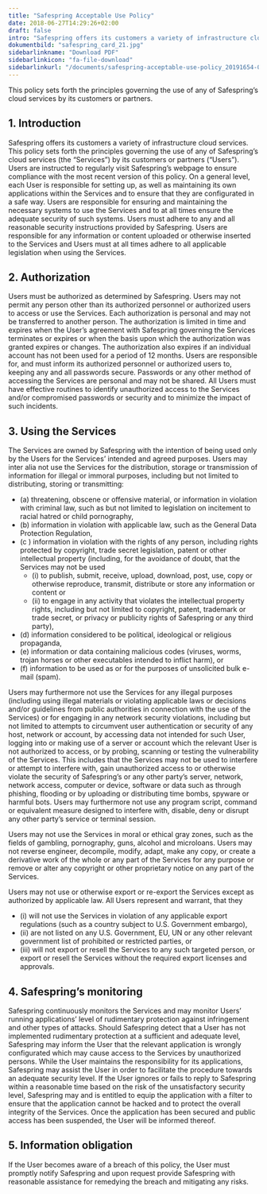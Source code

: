 ```yaml
---
title: "Safespring Acceptable Use Policy"
date: 2018-06-27T14:29:26+02:00
draft: false
intro: "Safespring offers its customers a variety of infrastructure cloud services. This policy sets forth the principles governing the use of any of Safespring’s cloud services by its customers or partners."
dokumentbild: "safespring_card_21.jpg"
sidebarlinkname: "Download PDF"
sidebarlinkicon: "fa-file-download"
sidebarlinkurl: "/documents/safespring-acceptable-use-policy_20191654-01.pdf"
---
```


<div class="ingress"><p>This policy sets forth the principles governing the use of any of Safespring’s cloud services by its customers or partners.</p></div>


## 1.	Introduction

Safespring offers its customers a variety of infrastructure cloud services. This policy sets forth the principles governing the use of any of Safespring’s cloud services (the “Services”) by its customers or partners (“Users”). Users are instructed to regularly visit Safespring’s webpage to ensure compliance with the most recent version of this policy. On a general level, each User is responsible for setting up, as well as maintaining its own applications within the Services and to ensure that they are configurated in a safe way. Users are responsible for ensuring and maintaining the necessary systems to use the Services and to at all times ensure the adequate security of such systems. Users must adhere to any and all reasonable security instructions provided by Safespring.
Users are responsible for any information or content uploaded or otherwise inserted to the Services and Users must at all times adhere to all applicable legislation when using the Services.

## 2.	Authorization

Users must be authorized as determined by Safespring. Users may not permit any person other than its authorized personnel or authorized users to access or use the Services. Each authorization is personal and may not be transferred to another person. The authorization is limited in time and expires when the User’s agreement with Safespring governing the Services terminates or expires or when the basis upon which the authorization was granted expires or changes. The authorization also expires if an individual account has not been used for a period of 12 months.
Users are responsible for, and must inform its authorized personnel or authorized users to, keeping any and all passwords secure. Passwords or any other method of accessing the Services are personal and may not be shared. All Users must have effective routines to identify unauthorized access to the Services and/or compromised passwords or security and to minimize the impact of such incidents.

## 3.	Using the Services

The Services are owned by Safespring with the intention of being used only by the Users for the Services’ intended and agreed purposes. Users may inter alia not use the Services for the distribution, storage or transmission of information for illegal or immoral purposes, including but not limited to distributing, storing or transmitting:

- (a)	threatening, obscene or offensive material, or information in violation with criminal law, such as but not limited to legislation on incitement to racial hatred or child pornography,
- (b)	information in violation with applicable law, such as the General Data Protection Regulation,
- (c )	information in violation with the rights of any person, including rights protected by copyright, trade secret legislation, patent or other intellectual property (including, for the avoidance of doubt, that the Services may not be used
    - (i) to publish, submit, receive, upload, download, post, use, copy or otherwise reproduce, transmit, distribute or store any information or content or
    - (ii) to engage in any activity that violates the intellectual property rights, including but not limited to copyright, patent, trademark or trade secret, or privacy or publicity rights of Safespring or any third party),
- (d)	information considered to be political, ideological or religious propaganda,
- (e)	information or data containing malicious codes (viruses, worms, trojan horses or other executables intended to inflict harm), or
- (f)	information to be used as or for the purposes of unsolicited bulk e-mail (spam).

Users may furthermore not use the Services for any illegal purposes (including using illegal materials or violating applicable laws or decisions and/or guidelines from public authorities in connection with the use of the Services) or for engaging in any network security violations, including but not limited to attempts to circumvent user authentication or security of any host, network or account, by accessing data not intended for such User, logging into or making use of a server or account which the relevant User is not authorized to access, or by probing, scanning or testing the vulnerability of the Services. This includes that the Services may not be used to interfere or attempt to interfere with, gain unauthorized access to or otherwise violate the security of Safespring’s or any other party’s server, network, network access, computer or device, software or data such as through phishing, flooding or by uploading or distributing time bombs, spyware or harmful bots. Users may furthermore not use any program script, command or equivalent measure designed to interfere with, disable, deny or disrupt any other party’s service or terminal session.

Users may not use the Services in moral or ethical gray zones, such as the fields of gambling, pornography, guns, alcohol and microloans.
Users may not reverse engineer, decompile, modify, adapt, make any copy, or create a derivative work of the whole or any part of the Services for any purpose or remove or alter any copyright or other proprietary notice on any part of the Services.

Users may not use or otherwise export or re-export the Services except as authorized by applicable law. All Users represent and warrant, that they

- (i) will not use the Services in violation of any applicable export regulations (such as a country subject to U.S. Government embargo),
- (ii) are not listed on any U.S. Government, EU, UN or any other relevant government list of prohibited or restricted parties, or
- (iii) will not export or resell the Services to any such targeted person, or export or resell the Services without the required export licenses and approvals.

## 4.	Safespring’s monitoring

Safespring continuously monitors the Services and may monitor Users’ running applications’ level of rudimentary protection against infringement and other types of attacks. Should Safespring detect that a User has not implemented rudimentary protection at a sufficient and adequate level, Safespring may inform the User that the relevant application is wrongly configurated which may cause access to the Services by unauthorized persons. While the User maintains the responsibility for its applications, Safespring may assist the User in order to facilitate the procedure towards an adequate security level. If the User ignores or fails to reply to Safespring within a reasonable time based on the risk of the unsatisfactory security level, Safespring may and is entitled to equip the application with a filter to ensure that the application cannot be hacked and to protect the overall integrity of the Services. Once the application has been secured and public access has been suspended, the User will be informed thereof.

## 5.	Information obligation
If the User becomes aware of a breach of this policy, the User must promptly notify Safespring and upon request provide Safespring with reasonable assistance for remedying the breach and mitigating any risks.
